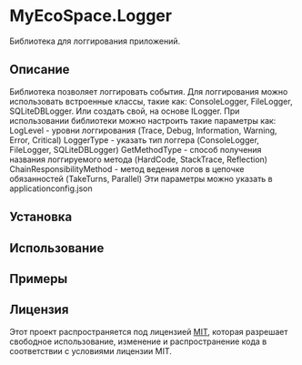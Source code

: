 # MyEcoSpace.Logger
Библиотека для логгирования приложений.

## Описание
Библиотека позволяет логгировать события. Для логгирования можно использовать встроенные классы, такие как: ConsoleLogger, FileLogger, SQLiteDBLogger. Или создать свой, на основе ILogger.
При использовании библиотеки можно настроить такие параметры как:
LogLevel - уровни логгирования (Trace, Debug, Information, Warning, Error, Critical)
LoggerType - указать тип логгера (ConsoleLogger, FileLogger, SQLiteDBLogger)
GetMethodType - способ получения названия логгируемого метода (HardCode, StackTrace, Reflection)
ChainResponsibilityMethod - метод ведения логов в цепочке обязанностей (TakeTurns, Parallel)
Эти параметры можно указать в applicationconfig.json

## Установка

## Использование

## Примеры

## Лицензия
Этот проект распространяется под лицензией [MIT](https://opensource.org/licenses/MIT), которая разрешает свободное использование, изменение и распространение кода в соответствии с условиями лицензии MIT.
